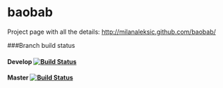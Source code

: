 baobab
===================

Project page with all the details: http://milanaleksic.github.com/baobab/

###Branch build status

#### **Develop** [![Build Status](https://travis-ci.org/milanaleksic/baobab.png?branch=develop)](https://travis-ci.org/milanaleksic/baobab)

#### **Master** [![Build Status](https://travis-ci.org/milanaleksic/baobab.png?branch=master)](https://travis-ci.org/milanaleksic/baobab)
